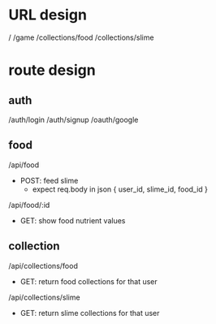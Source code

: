 # URL design

/
/game
/collections/food
/collections/slime

# route design

## auth

/auth/login
/auth/signup
/oauth/google

## food

/api/food
- POST: feed slime
	- expect req.body in json { user_id, slime_id, food_id }

/api/food/:id
- GET: show food nutrient values

## collection

/api/collections/food
- GET: return food collections for that user

/api/collections/slime
- GET: return slime collections for that user

